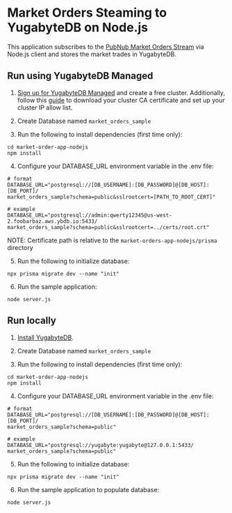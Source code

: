 # Market Orders Steaming to YugabyteDB on Node.js
This application subscribes to the [PubNub Market Orders Stream](https://www.pubnub.com/developers/realtime-data-streams/financial-securities-market-orders/) via Node.js client and stores the market trades in YugabyteDB.  

## Run using YugabyteDB Managed
1. [Sign up for YugabyteDB Managed](https://docs.yugabyte.com/preview/yugabyte-cloud/cloud-quickstart/) and create a free cluster.  Additionally, follow this [guide](https://docs.yugabyte.com/preview/yugabyte-cloud/cloud-quickstart/cloud-build-apps/cloud-add-ip/#download-your-cluster-certificate) to download your cluster CA certificate and set up your cluster IP allow list. 

2. Create Database named `market_orders_sample`

3. Run the following to install dependencies (first time only):
```
cd market-order-app-nodejs
npm install
```

4. Configure your DATABASE_URL environment variable in the .env file:

```
# format
DATABASE_URL="postgresql://[DB_USERNAME]:[DB_PASSWORD]@[DB_HOST]:[DB_PORT]/
market_orders_sample?schema=public&sslrootcert=[PATH_TO_ROOT_CERT]"

# example
DATABASE_URL="postgresql://admin:qwerty12345@us-west-2.foobarbaz.aws.ybdb.io:5433/
market_orders_sample?schema=public&sslrootcert=../certs/root.crt"
```

NOTE: Certificate path is relative to the `market-orders-app-nodejs/prisma` directory


5. Run the following to initialize database:

```
npx prisma migrate dev --name "init"
```

6. Run the sample application:

```
node server.js
```

## Run locally

1. [Install YugabyteDB](https://docs.yugabyte.com/quick-start/install/).

2. Create Database named `market_orders_sample`

3. Run the following to install dependencies (first time only):
```
cd market-order-app-nodejs
npm install
```

4. Configure your DATABASE_URL environment variable in the .env file:

```
# format
DATABASE_URL="postgresql://[DB_USERNAME]:[DB_PASSWORD]@[DB_HOST]:[DB_PORT]/
market_orders_sample?schema=public"

# example
DATABASE_URL="postgresql://yugabyte:yugabyte@127.0.0.1:5433/
market_orders_sample?schema=public"
```

5. Run the following to initialize database:

```
npx prisma migrate dev --name "init"
```

6. Run the sample application to populate database:

```
node server.js
```
